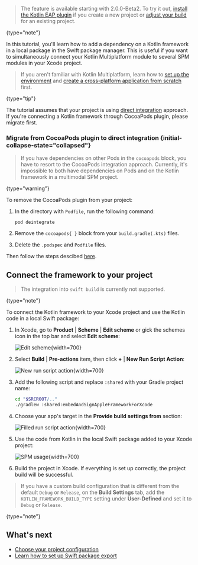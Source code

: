 [//]: # (title: Using Kotlin from local Swift packages)

> The feature is available starting with 2.0.0-Beta2. To try it out, [install the Kotlin EAP plugin](https://kotlinlang.org/docs/install-eap-plugin.html)
> if you create a new project or [adjust your build](https://kotlinlang.org/docs/configure-build-for-eap.html) for an existing project.
> 
{type="note"}

In this tutorial, you'll learn how to add a dependency on a Kotlin framework in a local package in the Swift package manager.
This is useful if you want to simultaneously connect your Kotlin Multiplatform module to several SPM modules
in your Xcode project.

> If you aren't familiar with Kotlin Multiplatform, learn how to [set up the environment](multiplatform-setup.md)
> and [create a cross-platform application from scratch](multiplatform-create-first-app.md) first.
>
{type="tip"}

The tutorial assumes that your project is using [direct integration](https://www.jetbrains.com/help/kotlin-multiplatform-dev/multiplatform-project-configuration.html#connect-a-kotlin-multiplatform-module-to-an-ios-app) approach. If you're connecting a Kotlin framework through CocoaPods plugin, please migrate first.

### Migrate from CocoaPods plugin to direct integration {initial-collapse-state="collapsed"}

> If you have dependencies on other Pods in the `cocoapods` block, you have to resort to the CocoaPods integration approach.
> Currently, it's impossible to both have dependencies on Pods and on the Kotlin framework in a multimodal SPM project. 
>
{type="warning"}

To remove the CocoaPods plugin from your project:

1. In the directory with `Podfile`, run the following command:

    ```none
   pod deintegrate
   ```

2. Remove the `cocoapods{ }` block from your `build.gradle(.kts)` files.
3. Delete the `.podspec` and `Podfile` files.

Then follow the steps descibed [here](https://www.jetbrains.com/help/kotlin-multiplatform-dev/multiplatform-integrate-in-existing-app.html#connect-the-framework-to-your-ios-project).

## Connect the framework to your project

> The integration into `swift build` is currently not supported.
>
{type="note"}

To connect the Kotlin framework to your Xcode project and use the Kotlin code in a local Swift package:

1. In Xcode, go to **Product** | **Scheme** | **Edit scheme** or gick the schemes icon in the top bar and select **Edit scheme**:

   ![Edit scheme](xcode-edit-schemes.png){width=700}

2. Select **Build** | **Pre-actions** item, then click **+** | **New Run Script Action**:

   ![New run script action](xcode-new-run-script-action.png){width=700}

3. Add the following script and replace `:shared` with your Gradle project name:

   ```bash
   cd "$SRCROOT/.."
   ./gradlew :shared:embedAndSignAppleFrameworkForXcode
   ```
4. Choose your app's target in the **Provide build settings from** section:

   ![Filled run script action](xcode-filled-run-script-action.png){width=700}

5. Use the code from Kotlin in the local Swift package added to your Xcode project:

   ![SPM usage](xcode-spm-usage.png){width=700}

6. Build the project in Xcode. If everything is set up correctly, the project build will be successful.

> If you have a custom build configuration that is different from the default `Debug` or `Release`, on the **Build Settings**
> tab, add the `KOTLIN_FRAMEWORK_BUILD_TYPE` setting under **User-Defined** and set it to `Debug` or `Release`.
>
{type="note"}

## What's next

* [Choose your project configuration](multiplatform-project-configuration.md)
* [Learn how to set up Swift package export](https://kotlinlang.org/docs/native-spm.html)
